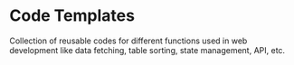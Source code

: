 # Code Templates
Collection of reusable codes for different functions used in web development like data fetching, table sorting, state management, API, etc.
